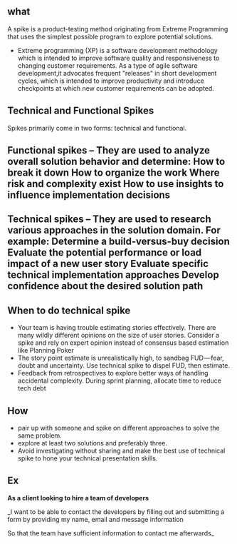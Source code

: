 ## what
A spike is a product-testing method originating from Extreme Programming that uses the simplest possible program to explore potential solutions.
 * Extreme programming (XP) is a software development methodology which is intended to improve software quality and responsiveness to changing customer requirements. As a type of agile software development,it advocates frequent "releases" in short development cycles, which is intended to improve productivity and introduce checkpoints at which new customer requirements can be adopted.
 ## Technical and Functional Spikes

Spikes primarily come in two forms: technical and functional.
 ## Functional spikes – They are used to analyze overall solution behavior and determine: How to break it down How to organize the work Where risk and complexity exist How to use insights to influence implementation decisions
## Technical spikes  – They are used to research various approaches in the solution domain. For example: Determine a build-versus-buy decision Evaluate the potential performance or load impact of a new user story Evaluate specific technical implementation approaches Develop confidence about the desired solution path

## When to do technical spike

* Your team is having trouble estimating stories effectively. There are many wildly different opinions on the size of user stories. Consider a spike and rely on expert opinion instead of consensus based estimation like Planning Poker
* The story point estimate is unrealistically high, to sandbag FUD — fear, doubt and uncertainty. Use technical spike to dispel FUD, then estimate.
* Feedback from retrospectives to explore better ways of handling accidental complexity. During sprint planning, allocate time to reduce tech debt
## How
* pair up with someone and spike on different approaches to solve the same problem.
* explore at least two solutions and preferably three.
* Avoid investigating without sharing and make the best use of technical spike to hone your technical presentation skills.
## Ex

**As a client looking to hire a team of developers**

_I want to be able to contact the developers by filling out and submitting a form by providing my name, email and message information

So that the team have sufficient information to contact me afterwards_
